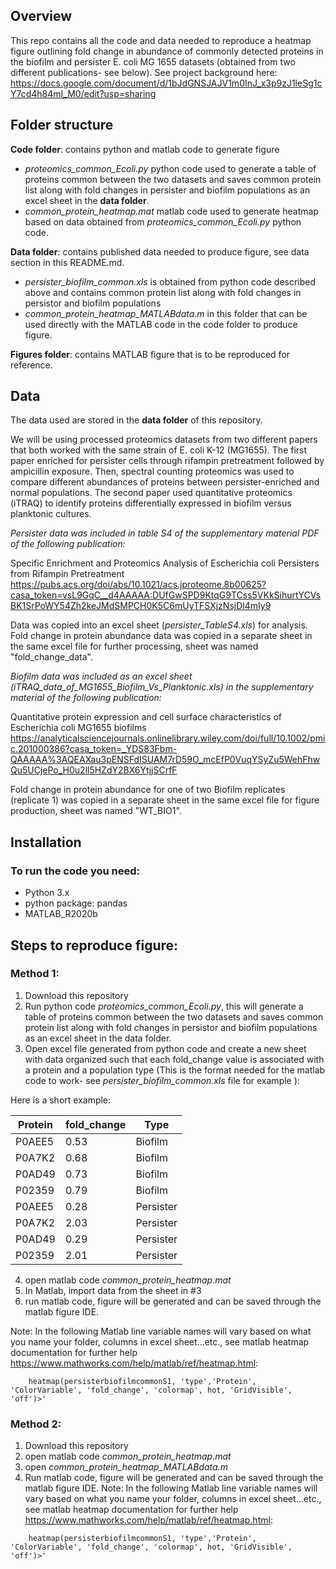 ## Overview
This repo contains all the code and data needed to reproduce a heatmap figure outlining fold change in abundance of commonly detected proteins in the biofilm and persister E. coli MG 1655 datasets (obtained from two different publications- see below).
See project background here: https://docs.google.com/document/d/1bJdGNSJAJV1m0InJ_x3p9zJ1leSg1cY7cd4h84mI_M0/edit?usp=sharing


## Folder structure

**Code folder**: contains python and matlab code to generate figure
- *proteomics_common_Ecoli.py* python code used to generate a table of proteins common between the two datasets and saves common protein list along with fold changes in persister and biofilm populations as an excel sheet in the **data folder**.
- *common_protein_heatmap.mat* matlab code used to generate heatmap based on data obtained from *proteomics_common_Ecoli.py* python code.

**Data folder**: contains published data needed to produce figure, see data section in this README.md.
- *persister_biofilm_common.xls* is obtained from python code described above and contains common protein list along with fold changes in persistor and biofilm populations
- *common_protein_heatmap_MATLABdata.m* in this folder that can be used directly with the MATLAB code in the code folder to produce figure.

**Figures folder**: contains MATLAB figure that is to be reproduced for reference.


## Data

The data used are stored in the **data folder** of this repository.

We will be using processed proteomics datasets from two different papers that both worked with the same strain of E. coli K-12 (MG1655). The first paper enriched for persister cells through rifampin pretreatment followed by ampicillin exposure. Then, spectral counting proteomics was used to compare different abundances of proteins between persister-enriched and normal populations.  The second paper used quantitative proteomics (iTRAQ) to identify proteins differentially expressed in biofilm versus planktonic cultures. 

_Persister data was included in table S4 of the supplementary material PDF of the following publication:_

Specific Enrichment and Proteomics Analysis of Escherichia coli Persisters from Rifampin Pretreatment 
https://pubs.acs.org/doi/abs/10.1021/acs.jproteome.8b00625?casa_token=vsL9GqC__d4AAAAA:DUfGwSPD9KtqG9TCss5VKkSihurtYCVsBK1SrPoWY54Zh2keJMdSMPCH0K5C6mUyTFSXjzNsjDl4mIy9

Data was copied into an excel sheet (*persister_TableS4.xls*) for analysis.
Fold change in protein abundance data was copied in a separate sheet in the same excel file for further processing, sheet was named "fold_change_data".


_Biofilm data was included as an excel sheet (*iTRAQ_data_of_MG1655_Biofilm_Vs_Planktonic.xls*) in the supplementary material of the following publication:_ 

Quantitative protein expression and cell surface characteristics of Escherichia coli MG1655 biofilms
https://analyticalsciencejournals.onlinelibrary.wiley.com/doi/full/10.1002/pmic.201000386?casa_token=_YDS83Fbm-QAAAAA%3AQEAXau3pENSFdISUAM7rD59O_mcEfP0VuqYSyZu5WehFhwQu5UCjePo_H0u2ll5HZdY2BX6YtjjSCrfF

Fold change in protein abundance for one of two Biofilm replicates (replicate 1) was copied in a separate sheet in the same excel file for figure production, sheet was named "WT_BIO1".


## Installation
### To run the code you need: 
- Python 3.x
- python package: pandas
- MATLAB_R2020b

## Steps to reproduce figure:
### Method 1:
1) Download this repository
2) Run python code *proteomics_common_Ecoli.py*, this will generate a table of proteins common between the two datasets and saves common protein list along with fold changes in persistor and biofilm populations as an excel sheet in the data folder.
3) Open excel file generated from python code and create a new sheet with data organized such that each fold_change value is associated with a protein and a population type (This is the format needed for the matlab code to work- see *persister_biofilm_common.xls* file for example ):

Here is a short example:

| Protein | fold_change | Type |
| ------- | ----------- | ---- |
| P0AEE5 | 0.53 | Biofilm | 
| P0A7K2 | 0.68 | Biofilm |
| P0AD49 | 0.73 | Biofilm |
| P02359 | 0.79 | Biofilm |
| P0AEE5 | 0.28 | Persister |
| P0A7K2 | 2.03 | Persister |
| P0AD49 | 0.29 | Persister |
| P02359 | 2.01 | Persister |


4) open matlab code *common_protein_heatmap.mat*
5) In Matlab, import data from the sheet in #3
6) run matlab code, figure will be generated and can be saved through the matlab figure IDE.

Note: In the following Matlab line variable names will vary based on what you name your folder, columns in excel sheet...etc., see matlab heatmap documentation for further help https://www.mathworks.com/help/matlab/ref/heatmap.html: 
```
    heatmap(persisterbiofilmcommonS1, 'type','Protein', 'ColorVariable', 'fold_change', 'colormap', hot, 'GridVisible', 'off')>'
```




### Method 2:
1) Download this repository
2) open matlab code *common_protein_heatmap.mat*
3) open *common_protein_heatmap_MATLABdata.m*
4) Run matlab code, figure will be generated and can be saved through the matlab figure IDE.
Note: In the following Matlab line variable names will vary based on what you name your folder, columns in excel sheet...etc., see matlab heatmap documentation for further help https://www.mathworks.com/help/matlab/ref/heatmap.html: 
```
    heatmap(persisterbiofilmcommonS1, 'type','Protein', 'ColorVariable', 'fold_change', 'colormap', hot, 'GridVisible', 'off')>'
```










